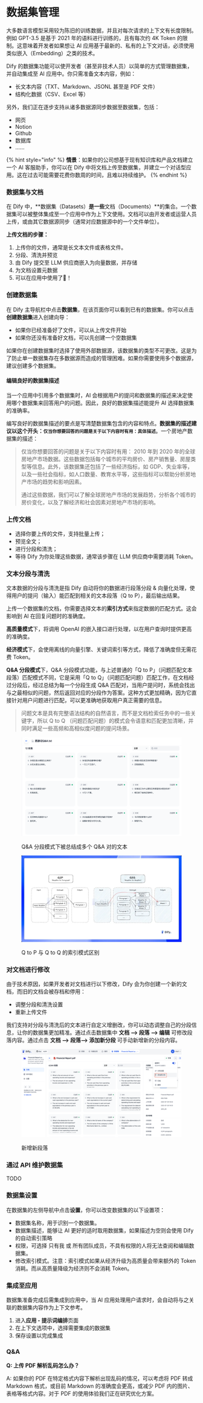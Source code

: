 # 数据集管理

大多数语言模型采用较为陈旧的训练数据，并且对每次请求的上下文有长度限制。例如 GPT-3.5 是基于 2021 年的语料进行训练的，且有每次约 4K Token 的限制。这意味着开发者如果想让 AI 应用基于最新的、私有的上下文对话，必须使用类似嵌入（Embedding）之类的技术。

Dify 的数据集功能可以使开发者（甚至非技术人员）以简单的方式管理数据集，并自动集成至 AI 应用中。你只需准备文本内容，例如：

* 长文本内容（TXT、Markdown、JSONL 甚至是 PDF 文件）
* 结构化数据（CSV、Excel 等）

另外，我们正在逐步支持从诸多数据源同步数据至数据集，包括：

* 网页
* Notion
* Github
* 数据库
* ……

{% hint style="info" %}
**情景**：如果你的公司想基于现有知识库和产品文档建立一个 AI 客服助手，你可以在 Dify 中将文档上传至数据集，并建立一个对话型应用。这在过去可能需要花费你数周的时间，且难以持续维护。
{% endhint %}

### 数据集与文档

在 Dify 中，**数据集（Datasets）**是一些**文档（Documents）**的集合。一个数据集可以被整体集成至一个应用中作为上下文使用。文档可以由开发者或运营人员上传，或由其它数据源同步（通常对应数据源中的一个文件单位）。

**上传文档的步骤：**

1. 上传你的文件，通常是长文本文件或表格文件。
2. 分段、清洗并预览
3. 由 Dify 提交至 LLM 供应商嵌入为向量数据，并存储
4. 为文档设置元数据
5. 可以在应用中使用了🎉！

### 创建数据集

在 Dify 主导航栏中点击**数据集**，在该页面你可以看到已有的数据集。你可以点击**创建数据集**进入创建向导：

* 如果你已经准备好了文件，可以从上传文件开始
* 如果你还没有准备好文档，可以先创建一个空数据集

如果你在创建数据集时选择了使用外部数据源，该数据集的类型不可更改。这是为了防止单一数据集存在多数据源而造成的管理困难。如果你需要使用多个数据源，建议创建多个数据集。

#### 编辑良好的数据集描述

当一个应用中引用多个数据集时，AI 会根据用户的提问和数据集的描述来决定使用哪个数据集来回答用户的问题。因此，良好的数据集描述能提升 AI 选择数据集的准确率。

编写良好的数据集描述的要点是写清楚数据集包含的内容和特点。**数据集的描述建议以这个开头：`仅当你想要回答的问题是关于以下内容时有用：具体描述`**。一个房地产数据集的描述：

> 仅当你想要回答的问题是关于以下内容时有用： 2010 年到 2020 年的全球房地产市场数据。这些数据包括每个城市的平均房价、房产销售量、房屋类型等信息。此外，该数据集还包括了一些经济指标，如 GDP、失业率等，以及一些社会指标，如人口数量、教育水平等，这些指标可以帮助分析房地产市场的趋势和影响因素。
>
> 通过这些数据，我们可以了解全球房地产市场的发展趋势，分析各个城市的房价变化，以及了解经济和社会因素对房地产市场的影响。

### 上传文档

* 选择你要上传的文件，支持批量上传；
* 预览全文；
* 进行分段和清洗；
* 等待 Dify 为你处理这些数据，通常该步骤在 LLM 供应商中需要消耗 Token。

### 文本分段与清洗

文本数据的分段与清洗是指 Dify 自动将你的数据进行段落分段 & 向量化处理，使得用户的提问（输入）能匹配到相关的文本段落（Q to P），最后输出结果。

上传一个数据集的文档，你需要选择文本的**索引方式**来指定数据的匹配方式。这会影响到 AI 在回复问题时的准确度。

**高质量模式**下，将调用 OpenAI 的嵌入接口进行处理，以在用户查询时提供更高的准确度。

**经济模式**下，会使用离线的向量引擎、关键词索引等方式，降低了准确度但无需花费 Token。

**Q\&A 分段模式**下，Q\&A 分段模式功能，与上述普通的「Q to P」（问题匹配文本段落）匹配模式不同，它是采用「Q to Q」（问题匹配问题）匹配工作，在文档经过分段后，经过总结为每一个分段生成 Q\&A 匹配对，当用户提问时，系统会找出与之最相似的问题，然后返回对应的分段作为答案。这种方式更加精确，因为它直接针对用户问题进行匹配，可以更准确地获取用户真正需要的信息。

> 问题文本是具有完整语法结构的自然语言，而不是文档检索任务中的一些关键字，所以 Q to Q （问题匹配问题）的模式会令语意和匹配更加清晰，并同时满足一些高频和高相似度问题的提问场景。

<figure><img src="../../.gitbook/assets/image (110).png" alt=""><figcaption><p>Q&#x26;A 分段模式下被总结成多个 Q&#x26;A 对的文本</p></figcaption></figure>

<figure><img src="../../.gitbook/assets/image (109).png" alt=""><figcaption><p>Q to P 与 Q to Q 的索引模式区别</p></figcaption></figure>

### 对文档进行修改

由于技术原因，如果开发者对文档进行以下修改，Dify 会为你创建一个新的文档，而旧的文档会被存档和停用：

* 调整分段和清洗设置
* 重新上传文件

我们支持对分段与清洗后的文本进行自定义增删改，你可以动态调整自己的分段信息，让你的数据集更加精准。通过点击数据集中 **文档 --> 段落 --> 编辑** 可修改段落内容。通过点击 **文档 --> 段落--> 添加新分段** 可手动新增新的分段内容。

<figure><img src="../../.gitbook/assets/add-new-segment.png" alt=""><figcaption><p>新增新段落</p></figcaption></figure>

### 通过 API 维护数据集

TODO

### 数据集设置

在数据集的左侧导航中点击**设置**，你可以改变数据集的以下设置项：

* 数据集名称，用于识别一个数据集。
* 数据集描述，能够让 AI 更好的适时取用数据集，如果描述为空则会使用 Dify 的自动索引策略
* 权限，可选择 只有我 或 所有团队成员，不具有权限的人将无法查阅和编辑数据集。
* 修改索引模式。注意：索引模式如果从经济升级为高质量会带来额外的 Token 消耗。而从高质量降级为经济则不会消耗 Token。

### 集成至应用

数据集准备完成后需集成到应用中，当 AI 应用处理用户请求时，会自动将与之关联的数据集内容作为上下文参考。

1. 进入**应用 - 提示词编排**页面
2. 在上下文选项中，选择需要集成的数据集
3. 保存设置以完成集成

### Q\&A

**Q: 上传 PDF 解析乱码怎么办？**

A: 如果你的 PDF 在特定格式内容下解析出现乱码的情况，可以考虑将 PDF 转成 Markdown 格式，或目前 Markdown 的准确度会更高，或减少 PDF 内的图片、表格等格式内容。对于 PDF 的使用体验我们正在研究优化方案。
